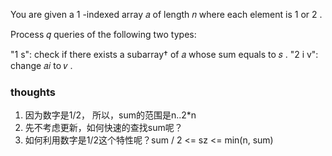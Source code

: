 You are given a 1
-indexed array 𝑎
of length 𝑛
where each element is 1
or 2
.

Process 𝑞
queries of the following two types:

"1 s": check if there exists a subarray†
of 𝑎
whose sum equals to 𝑠
.
"2 i v": change 𝑎𝑖
to 𝑣
.

### thoughts

1. 因为数字是1/2， 所以，sum的范围是n..2*n
2. 先不考虑更新，如何快速的查找sum呢？
3. 如何利用数字是1/2这个特性呢？sum / 2 <= sz <= min(n, sum)